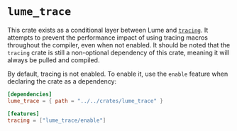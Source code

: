 # `lume_trace`

This crate exists as a conditional layer between Lume and [`tracing`](https://docs.rs/tracing/latest/tracing/index.html).
It attempts to prevent the performance impact of using tracing macros throughout the compiler, even when not enabled.
It should be noted that the `tracing` crate is still a non-optional dependency of this crate, meaning it will always
be pulled and compiled.

By default, tracing is not enabled. To enable it, use the `enable` feature when declaring the crate as a dependency:
```toml
[dependencies]
lume_trace = { path = "../../crates/lume_trace" }

[features]
tracing = ["lume_trace/enable"]
```
